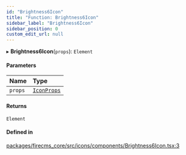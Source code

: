 ```yaml
---
id: "Brightness6Icon"
title: "Function: Brightness6Icon"
sidebar_label: "Brightness6Icon"
sidebar_position: 0
custom_edit_url: null
---
```


▸ **Brightness6Icon**(`props`): `Element`

#### Parameters

| Name | Type |
| :------ | :------ |
| `props` | [`IconProps`](../types/IconProps.md) |

#### Returns

`Element`

#### Defined in

[packages/firecms_core/src/icons/components/Brightness6Icon.tsx:3](https://github.com/FireCMSco/firecms/blob/d45f3739/packages/firecms_core/src/icons/components/Brightness6Icon.tsx#L3)
